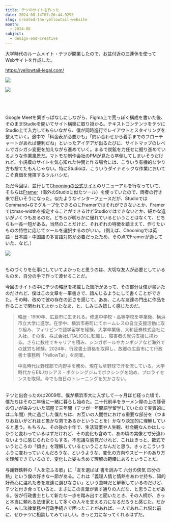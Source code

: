 ```yaml
---
title: テツのサイトを作った
date: 2024-08-14T07:26:44.929Z
slug: created-the-yellowtail-website
month:
  - 2024-08
subject:
  - design-and-creative
---
```

大学時代のルームメイト・テツが開業したので、お盆付近の三連休を使ってWebサイトを作成した。

<https://yellowtail-legal.com/>

![](/images/diary/created-the-yellowtail-website/5.webp)

![](/images/diary/created-the-yellowtail-website/6.webp)

######  ﻿

Google Meetを繋ぎっぱなしにしながら、Figma上で荒っぽく構成を書いた後、そのままStudioを開いてサイト構築に取り掛かる。テキストコンテンツをテツにStudio上で入力してもらいながら、僕が同時進行でレイアウトとスタイリングを整えていく。途中で「料金表が必要かも」「問い合わせから着手までのフローチャートがあれば便利だね」といったアイデアが出るたびに、サイトマップのレベルでガシガシ変更を加えながら進めていく。まるで炭鉱を力任せに掘り進めているような作業風景だ。マトモな制作会社のPMが見たら卒倒してしまいそうだけれど、小規模のサイトを気心知れた仲間と作る場合には、こういう有機的なやり方も捨てたもんじゃない。特にStudioは、こういうダイナミックな作業においてこそ真価を発揮するツルハシだ。

ただ今回は、並行して[Chooningの公式サイト](https://hello.chooning.app/)のリニューアルを行なっていて、そちらは[Framer](https://www.framer.com/)（海外のStudioに似たツール）を使っていたので、両者の行き来で狂いそうになった。似たようなインターフェースだが、StudioではCommand+Gでグループ化できるのにFramerではそれができないとか、Framerではmax-widthを指定することができるけどStudioではできないとか、細かな違いがいくつもあるのだ。どちらが明らかに優れているということはなくて、どちらも一長一短がある。当然のことだけど、それぞれの特徴を踏まえて、作りたいものの特性に応じてツールを選択するのがいい。（例えば、Chooningでは英語・日本語・中国語の多言語対応が必要だったため、その点でFramerが適していた、など。）

![](/images/diary/created-the-yellowtail-website/7.webp)

######   

ものづくりを仕事にしていてよかったと思うのは、大切な友人が必要としているものを、自分の手で作って渡せることだ。

今回のサイトの中にテツの略歴を掲載した箇所があって、その部分は僕が書いたのだけれど、僕はこの文章を一筆書きで、諳んじるようにして書くことができた。その時、改めて彼の存在の近さを感じて、ああ、こんな友達の門出に作品を作ることで関われてよかったなあ、と、しみじみ嬉しく感じたのだ。

> 略歴 : 1990年、広島市に生まれる。修道中学校・高等学校を卒業後、横浜市立大学に進学。在学中、横浜市寿町にてホームレスの自立支援活動に取り組み、フィリピンで語学留学を経験。大学卒業後、大和証券株式会社に入社。その後、株式会社LITALICOに転職し、障害者の就労支援に携わる。さらに数社でキャリアを積み、シンガポールやカンボジアなど海外での就労も経験。2024年、行政書士資格を取得し、故郷の広島市にて行政書士事務所「YellowTail」を開業。
>
> 中高時代は野球部で内野手を務め、現在も草野球で汗を流している。大学時代からE&Jカシアス・ボクシングジムでボクシングを始め、プロライセンスを取得。今でも毎日のトレーニングを欠かさない。

######   

テツと出会ったのは2009年、僕が横浜市大に入学して一ヶ月ほど経った頃で、僕たちはその二年後に一緒に暮らし始めた。二十代前半をラーメン屋の上の豚骨の匂いが染みついた部屋で三年間（テツが一年間語学留学していたので実質的には二年間）共に過ごした僕たちは、お互いの人間性における重要な部分を（つまりお互いがどれほど愚かな男であるかということを）かなり決定的に理解していると思う。もちろん、その後の十年で、生活習慣や人生観、社会観なんかはしっかりと変わっているはずだけれど、その変化も含めて、あの頃の実像と寸分違わないように感じられたりもする。不思議な感覚だけれど、これはきっと、数式でいうところの「傾き」を理解しているということなんだと思う。きっとこういうふうに変わっていくんだろうな、というような、変化の方向やスピードのあり方を理解できているので、変化した姿も含めて理解の範疇にあるということだ。

与謝野鉄幹の「人を恋ふる歌」に「友を選ばば 書を読みて 六分の侠気 四分の熱」という僕の好きな一節がある。これは「義理人情と情熱をあわせ持ち、知的好奇心に溢れた者を友達に選びなさい」という意味だと解釈しているのだけど、テツと付き合っていると、まさにこの言葉が表す通りの人だな、と思うことがある。彼が行政書士として新たな一歩を踏み出すと聞いたとき、その人柄が、きっと本当に頼れる法律家として多くの人々を支える力になるだろうと感じた。だから、もし法律業務や行政手続きで困ったことがあれば、一人であれこれ悩む前に、ぜひテツに相談してみてほしい。きっと力になってくれるはずだ。